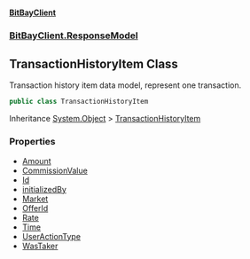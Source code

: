 #### [BitBayClient](./index.md 'index')
### [BitBayClient.ResponseModel](./BitBayClient-ResponseModel.md 'BitBayClient.ResponseModel')
## TransactionHistoryItem Class
Transaction history item data model, represent one transaction.  
```csharp
public class TransactionHistoryItem
```
Inheritance [System.Object](https://docs.microsoft.com/en-us/dotnet/api/System.Object 'System.Object') &gt; [TransactionHistoryItem](./BitBayClient-ResponseModel-TransactionHistoryItem.md 'BitBayClient.ResponseModel.TransactionHistoryItem')  
### Properties
- [Amount](./BitBayClient-ResponseModel-TransactionHistoryItem-Amount.md 'BitBayClient.ResponseModel.TransactionHistoryItem.Amount')
- [CommissionValue](./BitBayClient-ResponseModel-TransactionHistoryItem-CommissionValue.md 'BitBayClient.ResponseModel.TransactionHistoryItem.CommissionValue')
- [Id](./BitBayClient-ResponseModel-TransactionHistoryItem-Id.md 'BitBayClient.ResponseModel.TransactionHistoryItem.Id')
- [initializedBy](./BitBayClient-ResponseModel-TransactionHistoryItem-initializedBy.md 'BitBayClient.ResponseModel.TransactionHistoryItem.initializedBy')
- [Market](./BitBayClient-ResponseModel-TransactionHistoryItem-Market.md 'BitBayClient.ResponseModel.TransactionHistoryItem.Market')
- [OfferId](./BitBayClient-ResponseModel-TransactionHistoryItem-OfferId.md 'BitBayClient.ResponseModel.TransactionHistoryItem.OfferId')
- [Rate](./BitBayClient-ResponseModel-TransactionHistoryItem-Rate.md 'BitBayClient.ResponseModel.TransactionHistoryItem.Rate')
- [Time](./BitBayClient-ResponseModel-TransactionHistoryItem-Time.md 'BitBayClient.ResponseModel.TransactionHistoryItem.Time')
- [UserActionType](./BitBayClient-ResponseModel-TransactionHistoryItem-UserActionType.md 'BitBayClient.ResponseModel.TransactionHistoryItem.UserActionType')
- [WasTaker](./BitBayClient-ResponseModel-TransactionHistoryItem-WasTaker.md 'BitBayClient.ResponseModel.TransactionHistoryItem.WasTaker')
